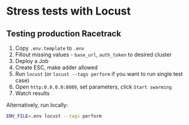 # Stress tests with Locust

## Testing production Racetrack

1. Copy `.env.template` to `.env`
1. Fillout missing values - `base_url`, `auth_token` to desired cluster
1. Deploy a Job
1. Create ESC, make adder allowed
1. Run `locust` (or `locust --tags perform` if you want to run single test case)
1. Open `http:0.0.0.0:8089`, set parameters, click `Start swarming`
1. Watch results

Alternatively, run locally:
```sh
ENV_FILE=.env locust --tags perform
```
